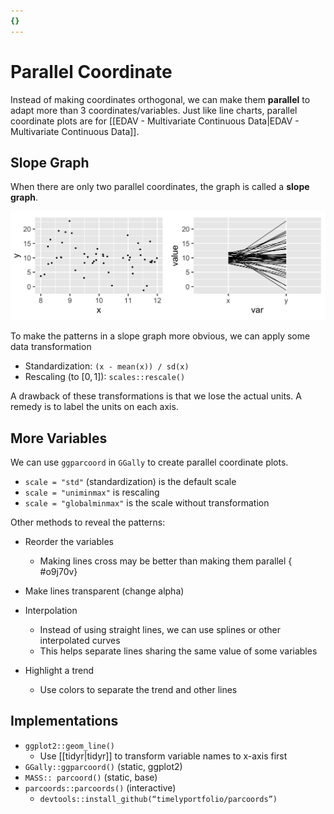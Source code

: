 ```yaml
---
{}
---
```



# Parallel Coordinate

Instead of making coordinates orthogonal, we can make them **parallel** to adapt more than 3 coordinates/variables. Just like line charts, parallel coordinate plots are for [[EDAV - Multivariate Continuous Data\|EDAV - Multivariate Continuous Data]].

## Slope Graph

When there are only two parallel coordinates, the graph is called a **slope graph**.

![](https://raw.githubusercontent.com/zcysxy/Figurebed/master/img/20221013024024.png)

To make the patterns in a slope graph more obvious, we can apply some data transformation

- Standardization: `(x - mean(x)) / sd(x)`
- Rescaling (to $[0,1]$): `scales::rescale()`

A drawback of these transformations is that we lose the actual units. A remedy is to label the units on each axis.

## More Variables

We can use `ggparcoord` in `GGally` to create parallel coordinate plots.

- `scale = "std"` (standardization) is the default scale
- `scale = "uniminmax"` is rescaling
- `scale = "globalminmax"` is the scale without transformation

Other methods to reveal the patterns:

- Reorder the variables
    - Making lines cross may be better than making them parallel
{ #o9j70v}

- Make lines transparent (change alpha)
- Interpolation
    - Instead of using straight lines, we can use splines or other interpolated curves
    - This helps separate lines sharing the same value of some variables
- Highlight a trend
    - Use colors to separate the trend and other lines

## Implementations

- `ggplot2::geom_line()`
    - Use [[tidyr\|tidyr]] to transform variable names to x-axis first
- `GGally::ggparcoord()` (static, ggplot2)
- `MASS:: parcoord()` (static, base)
- `parcoords::parcoords()` (interactive)
    - `devtools::install_github(“timelyportfolio/parcoords”)`
